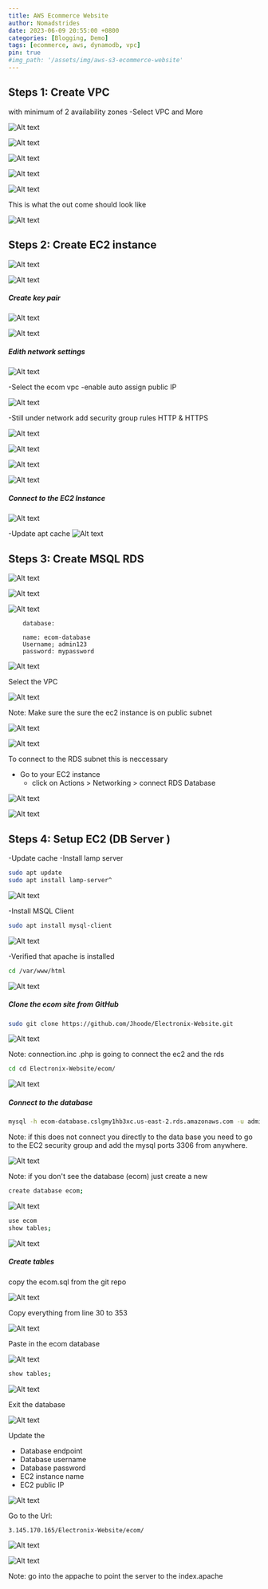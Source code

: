 ```yaml
---
title: AWS Ecommerce Website
author: Nomadstrides
date: 2023-06-09 20:55:00 +0800
categories: [Blogging, Demo]
tags: [ecommerce, aws, dynamodb, vpc]
pin: true
#img_path: '/assets/img/aws-s3-ecommerce-website'
---
```


Steps 1: Create VPC 
--
with minimum of 2 availability zones
-Select VPC and More

![Alt text](</assets/img/aws-ecommerce-website/20230625123219.png>)

![Alt text](</assets/img/aws-ecommerce-website/20230625123320.png>)

![Alt text](</assets/img/aws-ecommerce-website/20230625123605.png>)

![Alt text](</assets/img/aws-ecommerce-website/20230625123721.png>)

![Alt text](</assets/img/aws-ecommerce-website/20230625123919.png>)

This is what the out come should look like

![Alt text](</assets/img/aws-ecommerce-website/20230625124123.png>)

Steps 2: Create EC2 instance
--

![Alt text](</assets/img/aws-ecommerce-website/20230625124310.png>)

![Alt text](</assets/img/aws-ecommerce-website/20230625124445.png>)

##### Create key pair

![Alt text](</assets/img/aws-ecommerce-website/20230625124814.png>)

![Alt text](</assets/img/aws-ecommerce-website/20230625124951.png>)

##### Edith network settings

![Alt text](</assets/img/aws-ecommerce-website/20230625125042.png>)

-Select the ecom vpc
-enable auto assign public IP

![Alt text](</assets/img/aws-ecommerce-website/20230625125615.png>)

-Still under network add security group rules
HTTP & HTTPS

![Alt text](</assets/img/aws-ecommerce-website/20230625125921.png>)

![Alt text](</assets/img/aws-ecommerce-website/20230625130824.png>)

![Alt text](</assets/img/aws-ecommerce-website/20230625130900.png>)

![Alt text](</assets/img/aws-ecommerce-website/20230625130918.png>)

##### Connect to the EC2 Instance

![Alt text](</assets/img/aws-ecommerce-website/20230625131056.png>)

-Update apt cache
![Alt text](</assets/img/aws-ecommerce-website/20230625133330.png>)

Steps 3: Create MSQL RDS
--

![Alt text](</assets/img/aws-ecommerce-website/20230625133547.png>)

![Alt text](</assets/img/aws-ecommerce-website/20230625133807.png>)

![Alt text](</assets/img/aws-ecommerce-website/20230625133935.png>)

```
	database:

	name: ecom-database
	Username; admin123
	password: mypassword
```

![Alt text](</assets/img/aws-ecommerce-website/20230625134150.png>)

Select the VPC

![Alt text](</assets/img/aws-ecommerce-website/20230625205901.png>)

Note: Make sure the sure the ec2 instance  is on public subnet

![Alt text](</assets/img/aws-ecommerce-website/20230625205339.png>)

![Alt text](</assets/img/aws-ecommerce-website/20230625205526.png>)

To connect to the RDS subnet this is neccessary 
- Go to your EC2 instance 
	- click on Actions > Networking > connect RDS Database

![Alt text](</assets/img/aws-ecommerce-website/20230625205655.png>)

![Alt text](</assets/img/aws-ecommerce-website/20230625205755.png>)	

Steps 4: Setup EC2 (DB Server )
--

-Update cache
-Install lamp server

```bash
sudo apt update
sudo apt install lamp-server^
```

![Alt text](</assets/img/aws-ecommerce-website/20230625175040.png>)

-Install MSQL Client

```bash
sudo apt install mysql-client
```
![Alt text](</assets/img/aws-ecommerce-website/20230625175330.png>)	
	
-Verified that apache is installed

```bash
cd /var/www/html
```

![Alt text](</assets/img/aws-ecommerce-website/20230625175515.png>)	

##### Clone the ecom site from GitHub

```bash
sudo git clone https://github.com/Jhoode/Electronix-Website.git
```

![Alt text](</assets/img/aws-ecommerce-website/20230625195802.png>)		

Note: connection.inc .php is going to connect the ec2 and the rds

```bash
cd cd Electronix-Website/ecom/
```
![Alt text](</assets/img/aws-ecommerce-website/20230625200428.png>)	 
	 
##### Connect to the database
	
```bash
mysql -h ecom-database.cslgmy1hb3xc.us-east-2.rds.amazonaws.com -u admin123 -p
```

Note: if this does not connect you directly to the data base you need to go to the EC2 security group and add the mysql ports 3306 from anywhere.

![Alt text](</assets/img/aws-ecommerce-website/20230625200726.png>)	

Note: if you don't see the database (ecom) just create a new

```bash
create database ecom;
```

![Alt text](</assets/img/aws-ecommerce-website/20230625200502.png>)				
				
```bash
use ecom
show tables;
```

![Alt text](</assets/img/aws-ecommerce-website/20230625202516.png>)
			
##### Create tables 
copy the ecom.sql from the git repo

![Alt text](</assets/img/aws-ecommerce-website/20230625201106.png>)

Copy everything from line 30 to 353

![Alt text](</assets/img/aws-ecommerce-website/20230625201217.png>)	

Paste in the ecom database 

![Alt text](</assets/img/aws-ecommerce-website/20230625201441.png>)		

```bash
show tables;
```
![Alt text](</assets/img/aws-ecommerce-website/20230625202711.png>)	
	
Exit the database

![Alt text](</assets/img/aws-ecommerce-website/20230625203837.png>)

Update the 

- Database endpoint
- Database username
- Database password
- EC2 instance name
- EC2 public IP




![Alt text](</assets/img/aws-ecommerce-website/20230625204436.png>)

Go to the Url: 

```bash
3.145.170.165/Electronix-Website/ecom/
```
![Alt text](</assets/img/aws-ecommerce-website/20230625204547.png>)	

![Alt text](</assets/img/aws-ecommerce-website/20230625210743.png>)

Note: go into the appache to point the server to the index.apache